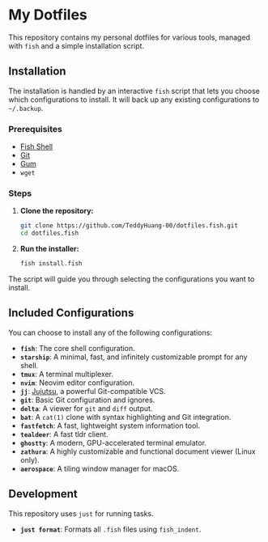 # My Dotfiles

This repository contains my personal dotfiles for various tools, managed with `fish` and a simple installation script.

## Installation

The installation is handled by an interactive `fish` script that lets you choose which configurations to install. It will back up any existing configurations to `~/.backup`.

### Prerequisites

- [Fish Shell](https://fishshell.com/)
- [Git](https://git-scm.com/)
- [Gum](https://github.com/charmbracelet/gum)
- `wget`

### Steps

1.  **Clone the repository:**

    ```sh
    git clone https://github.com/TeddyHuang-00/dotfiles.fish.git
    cd dotfiles.fish
    ```

2.  **Run the installer:**
    ```sh
    fish install.fish
    ```

The script will guide you through selecting the configurations you want to install.

## Included Configurations

You can choose to install any of the following configurations:

- **`fish`**: The core shell configuration.
- **`starship`**: A minimal, fast, and infinitely customizable prompt for any shell.
- **`tmux`**: A terminal multiplexer.
- **`nvim`**: Neovim editor configuration.
- **`jj`**: [Jujutsu](https://github.com/jj-vcs/jj), a powerful Git-compatible VCS.
- **`git`**: Basic Git configuration and ignores.
- **`delta`**: A viewer for `git` and `diff` output.
- **`bat`**: A `cat(1)` clone with syntax highlighting and Git integration.
- **`fastfetch`**: A fast, lightweight system information tool.
- **`tealdeer`**: A fast tldr client.
- **`ghostty`**: A modern, GPU-accelerated terminal emulator.
- **`zathura`**: A highly customizable and functional document viewer (Linux only).
- **`aerospace`**: A tiling window manager for macOS.

## Development

This repository uses `just` for running tasks.

- **`just format`**: Formats all `.fish` files using `fish_indent`.
